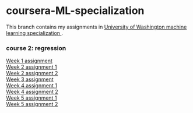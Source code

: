 # coursera-ML-specialization
This branch contains my assignments in <a title="Universiy of Washington machine learning specialization" href="https://www.coursera.org/specializations/machine-learning"> University of Washington machine learning specialization </a>.

<h3>course 2: regression</h3>
<a title="Week 1 assignment" href="coursera-ML-specialization/regression course/week1-assignment-simple regression.py">
     Week 1 assignment</a> <br>
<a title="Week 2 assignment 1" href="coursera-ML-specialization/regression course/week2-assignment1-multiple regression.py">
     Week 2 assignment 1</a> <br>
<a title="Week 2 assignment 2" href="coursera-ML-specialization/regression course/week2-assignment2-multiple regression.py">
     Week 2 assignment 2</a> <br>
     <a title="Week 3 assignment" href="coursera-ML-specialization/regression course/week3-assignment-performance assessment.py">
     Week 3 assignment</a> <br>
       <a title="Week 4 assignment 1" href="coursera-ML-specialization/regression course/week4-assignment1.py">
     Week 4 assignment 1</a> <br>
     <a title="Week 4 assignment 2" href="coursera-ML-specialization/regression course/week4-assignment2.py">
     Week 4 assignment 2</a> <br>
     <a title="Week 5 assignment 1" href="coursera-ML-specialization/regression course/week5-assignment1.py">
     Week 5 assignment 1</a> <br>
       <a title="Week 5 assignment 2" href="coursera-ML-specialization/regression course/week5-assignment2.py">
     Week 5 assignment 2</a> <br>
     
